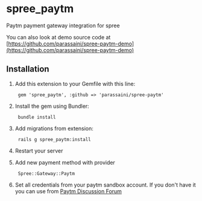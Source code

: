 # spree_paytm
Paytm payment gateway integration for spree

You can also look at demo source code at [https://github.com/parassaini/spree-paytm-demo](https://github.com/parassaini/spree-paytm-demo)

## Installation

1. Add this extension to your Gemfile with this line:

        gem 'spree_paytm', :github => 'parassaini/spree-paytm'

2. Install the gem using Bundler:

        bundle install

3. Add migrations from extension:

        rails g spree_paytm:install

4. Restart your server

5. Add new payment method with provider

        Spree::Gateway::Paytm

6. Set all credentials from your paytm sandbox account. If you don't have it you can use from [Paytm Discussion Forum](http://paywithpaytm.com/developer/discussion/topic/sandbox-test-credentials-for-testing-paytm-solutions/)
